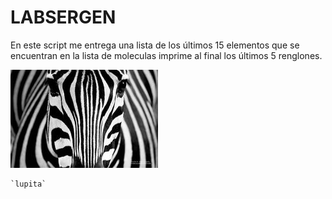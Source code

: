 # LABSERGEN
En este script me entrega una lista de los últimos 15 elementos que se encuentran en la lista de moleculas
imprime al final los últimos 5 renglones.
  
  ![monstruo](/nt_16_Un-monstruo-viene-a-verme-destacada-650x435.jpg)  
    
    `lupita`
